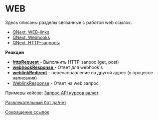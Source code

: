 # WEB

Здесь описаны разделы связанные с работой web ссылок.
* [QNext. WEB-links](/docs-test/admin/web-links)
* [QNext. Webhooks](/docs-test/admin/webhooks)
* [QNext. HTTP-запросы](/docs-test/admin/http-requests)



**Реакции**

 * [**httpRequest** ](/docs-test/ext/reactions/httprequest)- Выполнить HTTP-запрос (get, post)
 * [**webhookResponse** ](/docs-test/ext/reactions/webhookresponse)- Ответ для webhook's
 * [**weblinkRedirect**](/docs-test/ext/reactions/redirecturl) - перенаправление на другой адрес (в процессе написания)
 * [WeblinkResponse](/docs-test/ext/reactions/weblinkresponse) - Ответ на web запрос



Примеры кейсов:
[Запрос API курсов валют](https://t.me/QNextCases/119)

[Развлекательный бот да/нет](https://t.me/QNextCases/189)

[Сокращение ссылок](https://t.me/QNextCases/190)


